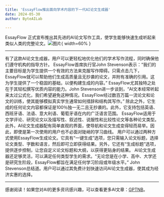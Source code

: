 ```yaml
---
title: 'EssayFlow推出面向学术内容的下一代AI论文生成器'
date: 2024-05-30
author: ByteAILab

---
```


EssayFlow 正式宣布推出其先进的AI论文写作工具，使学生能够快速生成听起来类似人类的完整论文。![图片](https://ai-techpark.com/wp-content/uploads/2024/05/EssayFlow-960x540.jpg){ width=60% }

---
有了这款AI论文生成器，用户可以更轻松地优化他们的学术写作流程，同时确保他们遵守机构的指导方针。
EssayFlow首席执行官John Stevenson表示：“我们的主要目标是为学生提供一个有效的方法来克服写作障碍。只需点击几下，EssayFlow就可以帮助他们生成高质量且无抄袭的论文，并附有准确的引用。这为学生提供了一个稳固的基础，以便构建生成的内容。”
EssayFlow尤其独特之处在于其轻松撰写优质内容的能力。John Stevenson进一步谈到，“AI文本经常听起来太过公式化，我们希望避免这种情况。EssayFlow经过数百万篇一流论文和论文的训练，使其能够模拟真实学生通常如何措辞和结构其写作。”
除此之外，它生成的任何论文内容都保证是100％独一无二且无抄袭的。此外，它支持包括英语、西班牙语、法语、意大利语、葡萄牙语在内的广泛语言范围。
EssayFlow适用于文学评论、研究论文以及描写性、叙述性、说服性和比较性论文等各种论文类型。此外，AI论文生成器配有简单直观的界面，使导航和论文生成变得轻而易举。因此，即使是第一次使用的用户也不必面对陡峭的学习曲线。
用户可以通过两种方式使用EssayFlow生成论文。它具有“一键生成”选项，您只需输入论文标题，选择论文类型、字数和语言，然后即可立即获得结果。另外，它还有“生成标题”选项，提供逐步控制，让您自定义论文标题和大纲，以获得更贴身的结果。
AI论文生成器还足够灵活，可以满足任何类型学生的需求。“无论您是在小学、高中、大学还是研究生阶段，EssayFlow都旨在满足任何学习阶段或年级水平。” John Stevenson总结道。用户可以通过其免费计划快速访问AI论文生成器，使其成为经济实惠的选择。

---
感谢阅读！如果您对AI的更多资讯感兴趣，可以查看更多AI文章：[GPTNB](https://gptnb.com)。